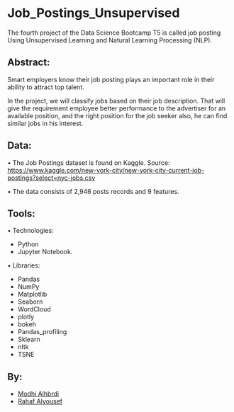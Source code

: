 # Job_Postings_Unsupervised
The fourth project of the Data Science Bootcamp T5 is called job posting Using Unsupervised Learning and Natural Learning Processing (NLP).

## Abstract:
Smart employers know their job posting plays an important role in their ability to attract top talent.

In the project, we will classify jobs based on their job description. That will give the requirement employee better performance to the advertiser for an available position, and the right position for the job seeker also, he can find similar jobs in his interest.

## Data:
• The Job Postings dataset is found on Kaggle. Source: https://www.kaggle.com/new-york-city/new-york-city-current-job-postings?select=nyc-jobs.csv

• The data consists of 2,946 posts records and 9 features.

## Tools:

• Technologies: 
- Python 
- Jupyter Notebook.

• Libraries: 
- Pandas
- NumPy
- Matplotlib
- Seaborn
- WordCloud
- plotly
- bokeh
- Pandas_profiling
- Sklearn
- nltk
- TSNE

## By:
- [Modhi Alhbrdi]()
- [Rahaf Alyousef](https://github.com/rahafkh1)
